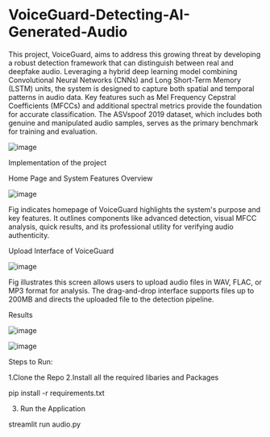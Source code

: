 # VoiceGuard-Detecting-AI-Generated-Audio

This project, VoiceGuard, aims to address this growing threat by developing a robust detection framework that can distinguish between real and deepfake audio. Leveraging a hybrid deep learning model combining Convolutional Neural Networks (CNNs) and Long Short-Term Memory (LSTM) units, the system is designed to capture both spatial and temporal patterns in audio data. Key features such as Mel Frequency Cepstral Coefficients (MFCCs) and additional spectral metrics provide the foundation for accurate classification. The ASVspoof 2019 dataset, which includes both genuine and manipulated audio samples, serves as the primary benchmark for training and evaluation.

![image](https://github.com/user-attachments/assets/a9f574c4-5729-4309-aa60-c1c8d44cc567)

Implementation of the project

Home Page and System Features Overview

![image](https://github.com/user-attachments/assets/daee12d9-f1d2-4d5c-abe7-f91edb3cb20a)

Fig indicates homepage of VoiceGuard highlights the system's purpose and key features. It outlines components like advanced detection, visual MFCC analysis, quick results, and its professional utility for verifying audio authenticity.

Upload Interface of VoiceGuard

![image](https://github.com/user-attachments/assets/6c91cbab-3220-4b28-be35-1c79aba9bfe1)

Fig illustrates this screen allows users to upload audio files in WAV, FLAC, or MP3 format for analysis. The drag-and-drop interface supports files up to 200MB and directs the uploaded file to the detection pipeline.

Results

![image](https://github.com/user-attachments/assets/504c09d7-99d2-4500-9a86-60df0164109f)


![image](https://github.com/user-attachments/assets/f9117d27-b935-4ff6-a13e-71c00227e00f)


Steps to Run:

1.Clone the Repo 2.Install all the required libaries and Packages

pip install -r requirements.txt

3. Run the Application
   
streamlit run audio.py







